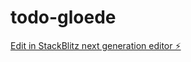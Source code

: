 # todo-gloede

[Edit in StackBlitz next generation editor ⚡️](https://stackblitz.com/~/github.com/KaiM-B04/todo-gloede)